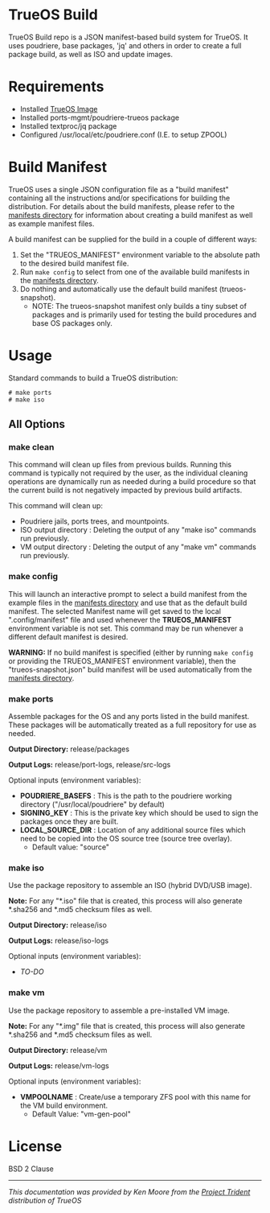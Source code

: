 # TrueOS Build

TrueOS Build repo is a JSON manifest-based build system for TrueOS. It uses poudriere, base packages, 'jq' and others in order to create a full package build, as well as ISO and update images.

# Requirements
 - Installed [TrueOS Image](https://pkg.trueos.org/iso/)
 - Installed ports-mgmt/poudriere-trueos package
 - Installed textproc/jq package
 - Configured /usr/local/etc/poudriere.conf (I.E. to setup ZPOOL)

# Build Manifest
TrueOS uses a single JSON configuration file as a "build manifest" containing all the instructions and/or specifications for building the distribution. For details about the build manifests, please refer to the [manifests directory](https://github.com/trueos/build/tree/master/manifests) for information about creating a build manifest as well as example manifest files.

A build manifest can be supplied for the build in a couple of different ways:
1. Set the "TRUEOS_MANIFEST" environment variable to the absolute path to the desired build manifest file.
2. Run `make config` to select from one of the available build manifests in the [manifests directory](https://github.com/trueos/build/tree/master/manifests).
3. Do nothing and automatically use the default build manifest (trueos-snapshot). 
   * NOTE: The trueos-snapshot manifest only builds a tiny subset of packages and is primarily used for testing the build procedures and base OS packages only.

# Usage
Standard commands to build a TrueOS distribution:
```
# make ports
# make iso
```

## All Options

### make clean
This command will clean up files from previous builds. Running this command is typically not required by the user, as the individual cleaning operations are dynamically run as needed during a build procedure so that the current build is not negatively impacted by previous build artifacts.

This command will clean up:

* Poudriere jails, ports trees, and mountpoints.
* ISO output directory : Deleting the output of any "make iso" commands run previously.
* VM output directory : Deleting the output of any "make vm" commands run previously.

### make config
This will launch an interactive prompt to select a build manifest from the example files in the [manifests directory](https://github.com/trueos/build/tree/master/manifests) and use that as the default build manifest.
The selected Manifest name will get saved to the local ".config/manifest" file and used whenever the **TRUEOS_MANIFEST** environment variable is not set. This command may be run whenever a different default manifest is desired.

**WARNING:** If no build manifest is specified (either by running `make config` or providing the TRUEOS_MANIFEST environment variable), then the "trueos-snapshot.json" build manifest will be used automatically from the [manifests directory](https://github.com/trueos/build/tree/master/manifests).

### make ports
Assemble packages for the OS and any ports listed in the build manifest. These packages will be automatically treated as  a full repository for use as needed.

**Output Directory:** release/packages

**Output Logs:** release/port-logs, release/src-logs

Optional inputs (environment variables):
* **POUDRIERE_BASEFS** : This is the path to the poudriere working directory ("/usr/local/poudriere" by default)
* **SIGNING_KEY** : This is the private key which should be used to sign the packages once they are built.
* **LOCAL_SOURCE_DIR** : Location of any additional source files which need to be copied into the OS source tree (source tree overlay).
   * Default value: "source"

### make iso
Use the package repository to assemble an ISO (hybrid DVD/USB image).

**Note:** For any "*.iso" file that is created, this process will also generate *.sha256 and *.md5 checksum files as well.

**Output Directory:** release/iso

**Output Logs:** release/iso-logs

Optional inputs (environment variables):
* *TO-DO*

### make vm
Use the package repository to assemble a pre-installed VM image.

**Note:** For any "*.img" file that is created, this process will also generate *.sha256 and *.md5 checksum files as well.

**Output Directory:** release/vm

**Output Logs:** release/vm-logs

Optional inputs (environment variables):
* **VMPOOLNAME** : Create/use a temporary ZFS pool with this name for the VM build environment.
   * Default Value: "vm-gen-pool"
 
# License
BSD 2 Clause

----
*This documentation was provided by Ken Moore from the [Project Trident](https://project-trident.org) distribution of TrueOS*

